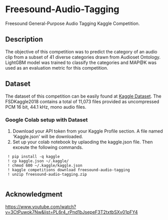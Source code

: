 # Freesound-Audio-Tagging
Freesound General-Purpose Audio Tagging Kaggle Competition.

## Description
The objective of this competition was to predict the category of an audio clip from a subset of 41 diverse categories drawn from Audioset Ontology. LightGBM model was trained to classify the categories and MAP@K was used as an evaluation metric for this competition.

## Dataset
The dataset of this competition can be easily found at <a href="https://www.kaggle.com/competitions/freesound-audio-tagging/data" target="_blank">Kaggle Dataset</a>. The FSDKaggle2018 contains a total of 11,073 files provided as uncompressed PCM 16 bit, 44.1 kHz, mono audio files.

### Google Colab setup with Dataset
<ol>
  <li> Download your API token from your Kaggle Profile section. A file named 'Kaggle.json' will be downloaded.
  <li> Set up your colab notebook by uplaoding the kaggle.json file. Then exceute the following commands.
</ol>

   ```
    ! pip install -q kaggle
    ! cp kaggle.json ~/.kaggle/
    ! chmod 600 ~/.kaggle/kaggle.json
    ! kaggle competitions download freesound-audio-tagging
    ! unzip freesound-audio-tagging.zip
    
   ```

## Acknowledgment
https://www.youtube.com/watch?v=3CtPuwok7Nw&list=PL6r4_rPnd1bJsepeF3T2txtbSXv01pFY4
